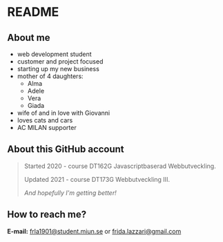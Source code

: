 # README 

## About me
* web development student  
* customer and project focused
* starting up my new business
* mother of 4 daughters:
    * Alma  
    * Adele  
    * Vera  
    * Giada  
* wife of and in love with Giovanni
* loves cats and cars
* AC MILAN supporter

## About this GitHub account
>Started 2020 - course DT162G Javascriptbaserad Webbutveckling.  
>
>Updated 2021 - course DT173G Webbutveckling III.
>
>_And hopefully I'm getting better!_


## How to reach me?

**E-mail:** frla1901@student.miun.se or frida.lazzari@gmail.com  

